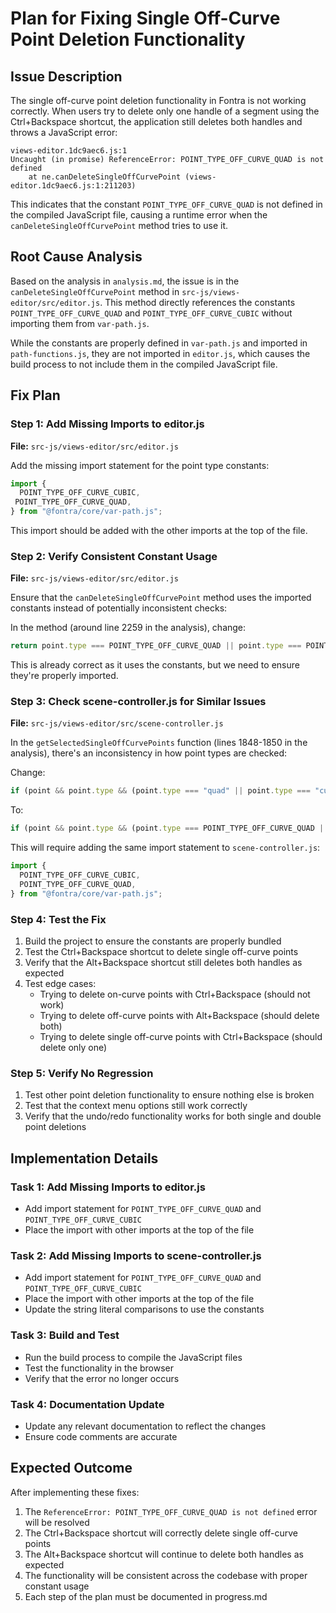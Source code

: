 # Plan for Fixing Single Off-Curve Point Deletion Functionality

## Issue Description

The single off-curve point deletion functionality in Fontra is not working correctly. When users try to delete only one handle of a segment using the Ctrl+Backspace shortcut, the application still deletes both handles and throws a JavaScript error:

```
views-editor.1dc9aec6.js:1 
Uncaught (in promise) ReferenceError: POINT_TYPE_OFF_CURVE_QUAD is not defined
    at ne.canDeleteSingleOffCurvePoint (views-editor.1dc9aec6.js:1:211203)
```

This indicates that the constant `POINT_TYPE_OFF_CURVE_QUAD` is not defined in the compiled JavaScript file, causing a runtime error when the `canDeleteSingleOffCurvePoint` method tries to use it.

## Root Cause Analysis

Based on the analysis in `analysis.md`, the issue is in the `canDeleteSingleOffCurvePoint` method in `src-js/views-editor/src/editor.js`. This method directly references the constants `POINT_TYPE_OFF_CURVE_QUAD` and `POINT_TYPE_OFF_CURVE_CUBIC` without importing them from `var-path.js`.

While the constants are properly defined in `var-path.js` and imported in `path-functions.js`, they are not imported in `editor.js`, which causes the build process to not include them in the compiled JavaScript file.

## Fix Plan

### Step 1: Add Missing Imports to editor.js

**File:** `src-js/views-editor/src/editor.js`

Add the missing import statement for the point type constants:

```javascript
import {
  POINT_TYPE_OFF_CURVE_CUBIC,
 POINT_TYPE_OFF_CURVE_QUAD,
} from "@fontra/core/var-path.js";
```

This import should be added with the other imports at the top of the file.

### Step 2: Verify Consistent Constant Usage

**File:** `src-js/views-editor/src/editor.js`

Ensure that the `canDeleteSingleOffCurvePoint` method uses the imported constants instead of potentially inconsistent checks:

In the method (around line 2259 in the analysis), change:
```javascript
return point.type === POINT_TYPE_OFF_CURVE_QUAD || point.type === POINT_TYPE_OFF_CURVE_CUBIC;
```

This is already correct as it uses the constants, but we need to ensure they're properly imported.

### Step 3: Check scene-controller.js for Similar Issues

**File:** `src-js/views-editor/src/scene-controller.js`

In the `getSelectedSingleOffCurvePoints` function (lines 1848-1850 in the analysis), there's an inconsistency in how point types are checked:

Change:
```javascript
if (point && point.type && (point.type === "quad" || point.type === "cubic")) {
```

To:
```javascript
if (point && point.type && (point.type === POINT_TYPE_OFF_CURVE_QUAD || point.type === POINT_TYPE_OFF_CURVE_CUBIC)) {
```

This will require adding the same import statement to `scene-controller.js`:
```javascript
import {
  POINT_TYPE_OFF_CURVE_CUBIC,
  POINT_TYPE_OFF_CURVE_QUAD,
} from "@fontra/core/var-path.js";
```

### Step 4: Test the Fix

1. Build the project to ensure the constants are properly bundled
2. Test the Ctrl+Backspace shortcut to delete single off-curve points
3. Verify that the Alt+Backspace shortcut still deletes both handles as expected
4. Test edge cases:
   - Trying to delete on-curve points with Ctrl+Backspace (should not work)
   - Trying to delete off-curve points with Alt+Backspace (should delete both)
   - Trying to delete single off-curve points with Ctrl+Backspace (should delete only one)

### Step 5: Verify No Regression

1. Test other point deletion functionality to ensure nothing else is broken
2. Test that the context menu options still work correctly
3. Verify that the undo/redo functionality works for both single and double point deletions

## Implementation Details

### Task 1: Add Missing Imports to editor.js
- Add import statement for `POINT_TYPE_OFF_CURVE_QUAD` and `POINT_TYPE_OFF_CURVE_CUBIC`
- Place the import with other imports at the top of the file

### Task 2: Add Missing Imports to scene-controller.js
- Add import statement for `POINT_TYPE_OFF_CURVE_QUAD` and `POINT_TYPE_OFF_CURVE_CUBIC`
- Place the import with other imports at the top of the file
- Update the string literal comparisons to use the constants

### Task 3: Build and Test
- Run the build process to compile the JavaScript files
- Test the functionality in the browser
- Verify that the error no longer occurs

### Task 4: Documentation Update
- Update any relevant documentation to reflect the changes
- Ensure code comments are accurate

## Expected Outcome

After implementing these fixes:
1. The `ReferenceError: POINT_TYPE_OFF_CURVE_QUAD is not defined` error will be resolved
2. The Ctrl+Backspace shortcut will correctly delete single off-curve points
3. The Alt+Backspace shortcut will continue to delete both handles as expected
4. The functionality will be consistent across the codebase with proper constant usage
5. Each step of the plan must be documented in progress.md